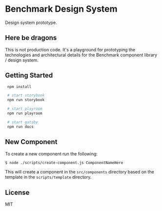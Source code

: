 # Benchmark Design System

Design system prototype.

## Here be dragons

This is not production code. It's a playground for prototyping the technologies and architectural details for the Benchmark component library / design system.

## Getting Started

```bash
 npm install

 # start storybook
 npm run storybook

 # start playroom
 npm run playroom

 # start gatsby
 npm run docs
```

## New Component

To create a new component run the following:

```bash
$ node ./scripts/create-component.js ComponentNameHere
```

This will create a component in the `src/components` directory based on the template in the `scripts/template` directory.

## License

MIT
